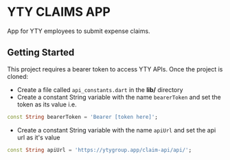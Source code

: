 # YTY CLAIMS APP 

App for YTY employees to submit expense claims.

## Getting Started

This project requires a bearer token to access YTY APIs. 
Once the project is cloned:
- Create a file called `api_constants.dart` in the **lib/** directory
- Create a constant String variable with the name `bearerToken` and set the token as its value i.e. 
```dart
const String bearerToken = 'Bearer [token here]';
```
- Create a constant String variable with the name `apiUrl` and set the api url as it's value
```dart
const String apiUrl = 'https://ytygroup.app/claim-api/api/';
```